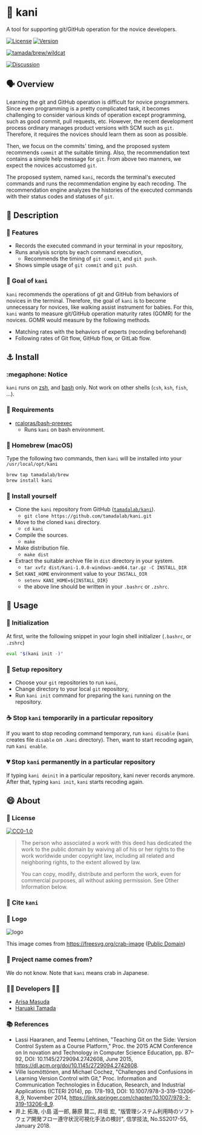 # :crab: kani

A tool for supporting git/GitHub operation for the novice developers.

[![License](https://img.shields.io/badge/License-CC0--1.0-blue?logo=spdx)](https://creativecommons.org/publicdomain/zero/1.0/)
[![Version](https://img.shields.io/badge/Version-1.0.0-blue.svg)](https://github.com/tamadalab/kani/releases/tag/v1.0.0)

[![tamada/brew/wildcat](https://img.shields.io/badge/Homebrew-tamadalab%2Fbrew%2Fkani-green?logo=homebrew)](https://github.com/tamadalab/homebrew-brew)

[![Discussion](https://img.shields.io/badge/GitHub-Discussion-orange?logo=GitHub)](https://github.com/tamadalab/kani/discussions)

## :speaking_head: Overview

Learning the git and GitHub operation is difficult for novice programmers.
Since even programming is a pretty complicated task, it becomes challenging to consider various kinds of operation except programming, such as good commit, pull requests, etc.
However, the recent development process ordinary manages product versions with SCM such as `git`.
Therefore, it requires the novices should learn them as soon as possible.

Then, we focus on the commits' timing, and the proposed system recommends `commit` at the suitable timing.
Also, the recommendation text contains a simple help message for `git`.
From above two manners, we expect the novices accustomed `git`.

The proposed system, named `kani`, records the terminal's executed commands and runs the recommendation engine by each recoding.
The recommendation engine analyzes the histories of the executed commands with their status codes and statuses of `git`.

## :speech_balloon: Description

### :wind_chime: Features

* Records the executed command in your terminal in your repository,
* Runs analysis scripts by each command execution,
    * Recommends the timing of `git commit`, and `git push`.
* Shows simple usage of `git commit` and `git push`.

### :checkered_flag: Goal of `kani`

`kani` recommends the operations of git and GitHub from behaviors of novices in the terminal.
Therefore, the goal of `kani` is to become unnecessary for novices, like walking assist instrument for babies.
For this, `kani` wants to measure git/GitHub operation maturity rates (GOMR) for the novices.
GOMR would measure by the following methods.

* Matching rates with the behaviors of experts (recording beforehand)
* Following rates of Git flow, GitHub flow, or GitLab flow.


## :anchor: Install

### :megaphone: Notice

`kani` runs on [zsh](https://www.zsh.org/), and [bash](https://www.gnu.org/software/bash/) only.
Not work on other shells (`csh`, `ksh`, `fish`, ...).

### :pushpin: Requirements

* [rcaloras/bash-preexec](https://github.com/rcaloras/bash-preexec)
    * Runs `kani` on bash environment.

### :beer: Homebrew (macOS)

Type the following two commands, then `kani` will be installed into your `/usr/local/opt/kani`

```sh
brew tap tamadalab/brew
brew install kani
```

### :muscle: Install yourself

* Clone the `kani` repository from GitHub ([`tamadalab/kani`](https://github.com/tamadalab/kani)).
    * `git clone https://github.com/tamadalab/kani.git`
* Move to the cloned `kani` directory.
    * `cd kani`
* Compile the sources.
    * `make`
* Make distribution file.
    * `make dist`
* Extract the suitable archive file in `dist` directory in your system.
    * `tar xvfz dist/kani-1.0.0-windows-amd64.tar.gz -C INSTALL_DIR`
* Set `KANI_HOME` environment value to your `INSTALL_DIR`
    * `setenv KANI_HOME=${INSTALL_DIR}`
    * the above line should be written in your `.bashrc` or `.zshrc`.

## :runner: Usage

### :shoe: Initialization

At first, write the following snippet in your login shell initializer (`.bashrc`, or `.zshrc`)

```sh
eval "$(kani init -)"
```

### :running_shirt_with_sash: Setup repository

* Choose your `git` repositories to run `kani`,
* Change directory to your local `git` repository,
* Run `kani init` command for preparing the `kani` running on the repository.

### :coffee: Stop `kani` temporarily in a particular repository

If you want to stop recoding command temporary, run `kani disable` (`kani` creates file `disable` on `.kani` directory).
Then, want to start recoding again, run `kani enable`.

### :broken_heart: Stop `kani`  permanently in a particular repository

If typing `kani deinit` in a particular repository, kani never records anymore.
After that, typing `kani init`, `kani` starts recoding again.

## :smile: About

### :scroll: License

[![CC0-1.0](https://img.shields.io/badge/License-CC0--1.0-blue?logo=spdx)](https://creativecommons.org/publicdomain/zero/1.0/)

> The person who associated a work with this deed has dedicated the work to the public domain by waiving all of his or her rights to the work worldwide under copyright law, including all related and neighboring rights, to the extent allowed by law.
>
> You can copy, modify, distribute and perform the work, even for commercial purposes, all without asking permission. See Other Information below.

### :page_with_curl: Cite `kani`



### :jack_o_lantern: Logo

![logo](https://tamadalab.github.io/kani/images/kani.png)

This image comes from https://freesvg.org/crab-image ([Public Domain](https://creativecommons.org/licenses/publicdomain/))

### :name_badge: Project name comes from?

We do not know.
Note that `kani` means crab in Japanese.

### :man_office_worker: Developers :woman_office_worker:

* [Arisa Masuda](https://github.com/ma-sa321)
* [Haruaki Tamada](https://github.com/tamada)

### :books: References

* Lassi Haaranen, and Teemu Lehtinen, "Teaching Git on the Side: Version Control System as a Course Platform," Proc. the 2015 ACM Conference on In novation and Technology in Computer Science Education, pp. 87–92, DOI: 10.1145/2729094.2742608, June 2015, https://dl.acm.org/doi/10.1145/2729094.2742608.
* Ville Isomöttönen, and Michael Cochez, "Challenges and Confusions in Learning Version Control with Git," Proc. Information and Communication Technologies in Education, Research, and Industrial Applications (ICTERI 2014), pp. 178-193, DOI: 10.1007/978-3-319-13206-8_9, November 2014, https://link.springer.com/chapter/10.1007/978-3-319-13206-8_9.
* 井上 拓海, 小島 遥一郎, 藤原 賢二, 井垣 宏, "版管理システム利用時のソフトウェア開発フロー遵守状況可視化手法の検討", 信学技法, No.SS2017-55, January 2018.
